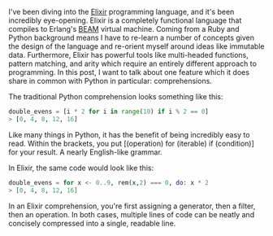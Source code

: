 I've been diving into the [Elixir](https://elixir-lang.org/) programming language, and it's been incredibly eye-opening. Elixir is a completely functional language that compiles to Erlang's [BEAM](https://en.wikipedia.org/wiki/BEAM_%28Erlang_virtual_machine%29) virtual machine. Coming from a Ruby and Python background means I have to re-learn a number of concepts given the design of the language and re-orient myself around ideas like immutable data. Furthermore, Elixir has powerful tools like multi-headed functions, pattern matching, and arity which require an entirely different approach to programming. In this post, I want to talk about one feature which it does share in common with Python in particular: comprehensions.
<!--more-->

The traditional Python comprehension looks something like this:

```python
double_evens = [i * 2 for i in range(10) if i % 2 == 0]
> [0, 4, 8, 12, 16]
```

Like many things in Python, it has the benefit of being incredibly easy to read. Within the brackets, you put [(operation) for (iterable) if (condition)] for your result. A nearly English-like grammar.

In Elixir, the same code would look like this:

```elixir
double_evens = for x <- 0..9, rem(x,2) === 0, do: x * 2
> [0, 4, 8, 12, 16]
```

In an Elixir comprehension, you're first assigning a generator, then a filter, then an operation. In both cases, multiple lines of code can be neatly and concisely compressed into a single, readable line.

